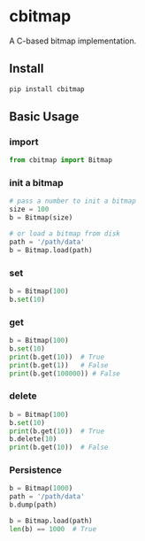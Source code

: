 # cbitmap
A C-based bitmap implementation.

## Install
```sh
pip install cbitmap
```

## Basic Usage

### import
```python
from cbitmap import Bitmap
```

### init a bitmap

```python
# pass a number to init a bitmap
size = 100
b = Bitmap(size)

# or load a bitmap from disk
path = '/path/data'
b = Bitmap.load(path)
```

### set
```python
b = Bitmap(100)
b.set(10)
```

### get
```python
b = Bitmap(100)
b.set(10)
print(b.get(10))  # True
print(b.get(1))   # False
print(b.get(100000)) # False
```

### delete
```python
b = Bitmap(100)
b.set(10)
print(b.get(10))  # True
b.delete(10)
print(b.get(10))  # False
```

### Persistence

```python
b = Bitmap(1000)
path = '/path/data'
b.dump(path)
```

```python
b = Bitmap.load(path)
len(b) == 1000  # True
```
